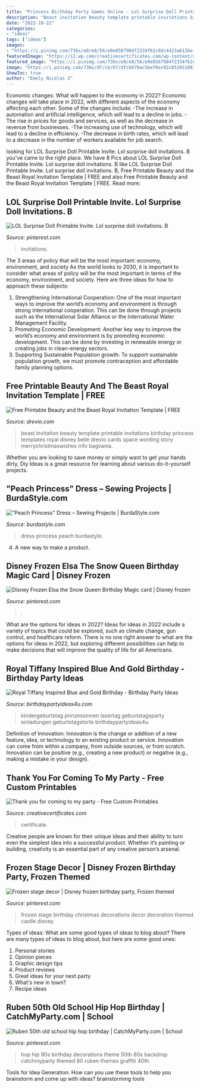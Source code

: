 ```yaml
---
title: "Princess Birthday Party Games Online - Lol Surprise Doll Printable Invite. Lol Surprise Doll Invitations. B"
description: "Beast invitation beauty template printable invitations birthday princess templates royal disney belle drevio cards space wording story merrychristmaswishes info bagvania"
date: "2022-10-22"
categories:
- "ideas"
tags: ["ideas"]
images:
- "https://i.pinimg.com/736x/e0/e8/56/e0e8567984f2334f62c8dc4423a611be--queen-birthday-snow-queen.jpg"
featuredImage: "https://i2.wp.com/creativecertificates.com/wp-content/uploads/2014/03/birthday-party-certificate.jpg"
featured_image: "https://i.pinimg.com/736x/e0/e8/56/e0e8567984f2334f62c8dc4423a611be--queen-birthday-snow-queen.jpg"
image: "https://i.pinimg.com/736x/df/cb/67/dfcb679ac5bef6ec02c85265108169de--frozen.jpg"
ShowToc: true
author: "Emely Nicolas I"
---
```



Economic changes: What will happen to the economy in 2022?
Economic changes will take place in 2022, with different aspects of the economy affecting each other. Some of the changes include: 
-The increase in automation and artificial intelligence, which will lead to a decline in jobs. 
-The rise in prices for goods and services, as well as the decrease in revenue from businesses. 
-The increasing use of technology, which will lead to a decline in efficiency. 
-The decrease in birth rates, which will lead to a decrease in the number of workers available for job search.

	

		
looking for LOL Surprise Doll Printable Invite. Lol surprise doll invitations. B you've came to the right place. We have 8 Pics about LOL Surprise Doll Printable Invite. Lol surprise doll invitations. B like LOL Surprise Doll Printable Invite. Lol surprise doll invitations. B, Free Printable Beauty and the Beast Royal Invitation Template | FREE and also Free Printable Beauty and the Beast Royal Invitation Template | FREE. Read more:
		
    
## LOL Surprise Doll Printable Invite. Lol Surprise Doll Invitations. B

<img loading=lazy src="https://i.pinimg.com/736x/e6/b3/b9/e6b3b92ffe328f541eea7ac72bfc1640.jpg" onerror="this.onerror=null;this.src='https://tse3.mm.bing.net/th?id=OIP.IBIffoXNlek96HYZPN5prQHaHa&amp;pid=15.1';" alt="LOL Surprise Doll Printable Invite. Lol surprise doll invitations. B">

_Source: pinterest.com_

>invitations. 

	

The 3 areas of policy that will be the most important: economy, environment, and society
As the world looks to 2030, it is important to consider what areas of policy will be the most important in terms of the economy, environment, and society. Here are three ideas for how to approach these subjects: 
1. Strengthening International Cooperation: One of the most important ways to improve the world’s economy and environment is through strong international cooperation. This can be done through projects such as the International Solar Alliance or the International Water Management Facility. 
2. Promoting Economic Development: Another key way to improve the world’s economy and environment is by promoting economic development. This can be done by investing in renewable energy or creating jobs in clean-energy sectors. 
3. Supporting Sustainable Population growth: To support sustainable population growth, we must promote contraception and affordable family planning options.

    
## Free Printable Beauty And The Beast Royal Invitation Template | FREE

<img loading=lazy src="https://www.drevio.com/wp-content/uploads/2017/05/FREE-Printable-Beauty-and-The-Beast-2017-Invitation.jpg" onerror="this.onerror=null;this.src='https://tse1.mm.bing.net/th?id=OIP.LxAlbzEqZbM7dGRpQPa_FAHaEo&amp;pid=15.1';" alt="Free Printable Beauty and the Beast Royal Invitation Template | FREE">

_Source: drevio.com_

>beast invitation beauty template printable invitations birthday princess templates royal disney belle drevio cards space wording story merrychristmaswishes info bagvania. 

	

Whether you are looking to save money or simply want to get your hands dirty, Diy Ideas is a great resource for learning about various do-it-yourself projects.

    
## &quot;Peach Princess&quot; Dress – Sewing Projects | BurdaStyle.com

<img loading=lazy src="http://assets.burdastyle.com/project_images/assets/000/106/314/in_toiul_petrecerii_original.JPG?1271605147" onerror="this.onerror=null;this.src='https://tse3.mm.bing.net/th?id=OIP.wG8GVhpxO-181mNOFOglMAHaLo&amp;pid=15.1';" alt="&quot;Peach Princess&quot; Dress – Sewing Projects | BurdaStyle.com">

_Source: burdastyle.com_

>dress princess peach burdastyle. 

	

4. A new way to make a product.

    
## Disney Frozen Elsa The Snow Queen Birthday Magic Card | Disney Frozen

<img loading=lazy src="https://i.pinimg.com/736x/e0/e8/56/e0e8567984f2334f62c8dc4423a611be--queen-birthday-snow-queen.jpg" onerror="this.onerror=null;this.src='https://tse4.mm.bing.net/th?id=OIP.cMnoPQj0PbwQn3JjyMTIsQHaKY&amp;pid=15.1';" alt="Disney Frozen Elsa the Snow Queen Birthday Magic card | Disney frozen">

_Source: pinterest.com_

>. 

	

What are the options for ideas in 2022?
Ideas for ideas in 2022 include a variety of topics that could be explored, such as climate change, gun control, and healthcare reform. There is no one right answer to what are the options for ideas in 2022, but exploring different possibilities can help to make decisions that will improve the quality of life for all Americans.

    
## Royal Tiffany Inspired Blue And Gold Birthday - Birthday Party Ideas

<img loading=lazy src="https://www.birthdaypartyideas4u.com/wp-content/uploads/2017/07/Royal-Tiffany-Inspired-Blue-And-Gold-Birthday-Buffet-600x899.jpg" onerror="this.onerror=null;this.src='https://tse3.mm.bing.net/th?id=OIP.jsJGKGUD_n33XgLbWcMAkgHaLG&amp;pid=15.1';" alt="Royal Tiffany Inspired Blue and Gold Birthday - Birthday Party Ideas">

_Source: birthdaypartyideas4u.com_

>kindergeburtstag prinzessinnen lasertag geburtstagsparty einladungen geburtstagstorte birthdaypartyideas4u. 

	

Definition of Innovation:
Innovation is the change or addition of a new feature, idea, or technology to an existing product or service. Innovation can come from within a company, from outside sources, or from scratch. Innovation can be positive (e.g., creating a new product) or negative (e.g., making a mistake in your design).

    
## Thank You For Coming To My Party - Free Custom Printables

<img loading=lazy src="https://i2.wp.com/creativecertificates.com/wp-content/uploads/2014/03/birthday-party-certificate.jpg" onerror="this.onerror=null;this.src='https://tse1.mm.bing.net/th?id=OIP.wXbTYZSYD-7E4e_G5QqmYQHaFj&amp;pid=15.1';" alt="Thank you for coming to my party - Free Custom Printables">

_Source: creativecertificates.com_

>certificate. 

	

Creative people are known for their unique ideas and their ability to turn even the simplest idea into a successful product. Whether it’s painting or building, creativity is an essential part of any creative person’s arsenal.

    
## Frozen Stage Decor | Disney Frozen Birthday Party, Frozen Themed

<img loading=lazy src="https://i.pinimg.com/736x/df/cb/67/dfcb679ac5bef6ec02c85265108169de--frozen.jpg" onerror="this.onerror=null;this.src='https://tse3.mm.bing.net/th?id=OIP.I4uUt-Nc0qyLfyrRqBhJPgAAAA&amp;pid=15.1';" alt="Frozen stage decor | Disney frozen birthday party, Frozen themed">

_Source: pinterest.com_

>frozen stage birthday christmas decorations decor decoration themed castle disney. 

	

Types of ideas: What are some good types of ideas to blog about?
There are many types of ideas to blog about, but here are some good ones:
1. Personal stories 
2. Opinion pieces 
3. Graphic design tips 
4. Product reviews 
5. Great ideas for your next party 
6. What's new in town? 
7. Recipe ideas 

    
## Ruben 50th Old School Hip Hop Birthday | CatchMyParty.com | School

<img loading=lazy src="https://i.pinimg.com/736x/b1/6e/8c/b16e8c5ba41a53acd5ba0a29d4f64538--birthday-backdrop-school-birthday.jpg" onerror="this.onerror=null;this.src='https://tse1.mm.bing.net/th?id=OIP.cYSmya3UbPqDid2sVzOZQAHaJ3&amp;pid=15.1';" alt="Ruben 50th old school hip hop birthday | CatchMyParty.com | School">

_Source: pinterest.com_

>hop hip 90s birthday decorations theme 50th 80s backdrop catchmyparty themed 80 ruben themes graffiti 40th. 

	

Tools for Idea Generation: How can you use these tools to help you brainstorm and come up with ideas?
brainstorming tools 
